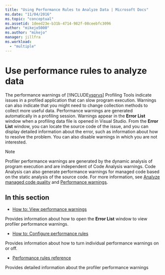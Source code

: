 ```yaml
---
title: "Using Performance Rules to Analyze Data | Microsoft Docs"
ms.date: "11/04/2016"
ms.topic: "conceptual"
ms.assetid: 1deed23e-b31b-4714-982f-08ceebfc3096
author: "mikejo5000"
ms.author: "mikejo"
manager: jillfra
ms.workload:
  - "multiple"
---
```

# Use performance rules to analyze data
The performance warnings of [!INCLUDE[vsprvs](../code-quality/includes/vsprvs_md.md)] Profiling Tools indicate issues in a profiled application that can slow program execution. Warnings can also indicate that you might need to change collection methods to collect more useful data. Performance warnings are generated automatically in a profiling session. Warnings appear in the **Error List** window when a profiling data file is opened in Visual Studio. From the **Error List** window, you can locate the source code of the issue, and you can display detailed information about the error, such as information about how to resolve the problem. You can also disable warnings in which you are not interested.

> [!NOTE]
> Profiler performance warnings are generated by the dynamic analysis of program execution and are independent of Code Analysis warnings. Code Analysis can also generate performance warnings for managed code based on the static analysis of the source code. For more information, see [Analyze managed code quality](/visualstudio/code-quality/code-analysis-for-managed-code-overview) and [Performance warnings](../code-quality/performance-warnings.md).

## In this section
- [How to: View performance warnings](../profiling/how-to-view-performance-warnings.md)

 Provides information about how to open the **Error List** window to view profiler performance warnings.

- [How to: Configure performance rules](../profiling/how-to-configure-performance-rules.md)

 Provides information about how to turn individual performance warnings on or off.

- [Performance rules reference](../profiling/performance-rules-reference.md)

 Provides detailed information about the profiler performance warnings